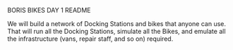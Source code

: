 BORIS BIKES DAY 1 README

We will build a network of Docking Stations and bikes that anyone can use. That will run all the Docking Stations, simulate all the Bikes, and emulate all the infrastructure (vans, repair staff, and so on) required.
